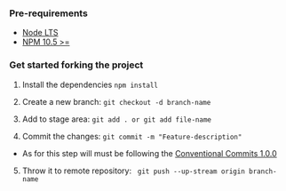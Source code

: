 ### Pre-requirements
- [Node LTS](https://nodejs.org/en)
- [NPM 10.5 >=](https://docs.npmjs.com/downloading-and-installing-node-js-and-npm)

### Get started forking the project

1. Install the dependencies ```npm install```

1. Create a new branch: ```git checkout -d branch-name```

3. Add to stage area: ```git add . or git add file-name```

4. Commit the changes: ```git commit -m "Feature-description"```
- As for this step will must be following the [Conventional Commits 1.0.0](https://www.conventionalcommits.org/en/v1.0.0/#specification)

5. Throw it to remote repository: ``` git push --up-stream origin branch-name```
